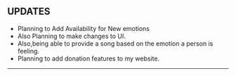 
UPDATES
------------------------------------------------------------------------

* Planning to Add Availability for New emotions 
* Also Planning to make changes to UI.
* Also,being able to provide a song based on the emotion a person is feeling.
* Planning to add donation features to my website.
------------------------------------------------------------------------
